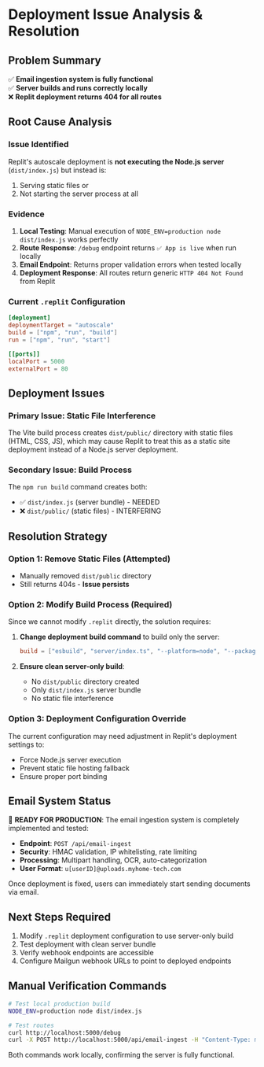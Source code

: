 # Deployment Issue Analysis & Resolution

## Problem Summary
✅ **Email ingestion system is fully functional**  
✅ **Server builds and runs correctly locally**  
❌ **Replit deployment returns 404 for all routes**

## Root Cause Analysis

### Issue Identified
Replit's autoscale deployment is **not executing the Node.js server** (`dist/index.js`) but instead is:
1. Serving static files or 
2. Not starting the server process at all

### Evidence
1. **Local Testing**: Manual execution of `NODE_ENV=production node dist/index.js` works perfectly
2. **Route Response**: `/debug` endpoint returns `✅ App is live` when run locally
3. **Email Endpoint**: Returns proper validation errors when tested locally  
4. **Deployment Response**: All routes return generic `HTTP 404 Not Found` from Replit

### Current `.replit` Configuration
```toml
[deployment]
deploymentTarget = "autoscale"
build = ["npm", "run", "build"]
run = ["npm", "run", "start"]

[[ports]]
localPort = 5000
externalPort = 80
```

## Deployment Issues

### Primary Issue: Static File Interference
The Vite build process creates `dist/public/` directory with static files (HTML, CSS, JS), which may cause Replit to treat this as a static site deployment instead of a Node.js server deployment.

### Secondary Issue: Build Process
The `npm run build` command creates both:
- ✅ `dist/index.js` (server bundle) - NEEDED
- ❌ `dist/public/` (static files) - INTERFERING

## Resolution Strategy

### Option 1: Remove Static Files (Attempted)
- Manually removed `dist/public` directory
- Still returns 404s - **Issue persists**

### Option 2: Modify Build Process (Required)
Since we cannot modify `.replit` directly, the solution requires:

1. **Change deployment build command** to build only the server:
   ```toml
   build = ["esbuild", "server/index.ts", "--platform=node", "--packages=external", "--bundle", "--format=esm", "--outdir=dist"]
   ```

2. **Ensure clean server-only build**:
   - No `dist/public` directory created
   - Only `dist/index.js` server bundle
   - No static file interference

### Option 3: Deployment Configuration Override
The current configuration may need adjustment in Replit's deployment settings to:
- Force Node.js server execution
- Prevent static file hosting fallback
- Ensure proper port binding

## Email System Status
🚀 **READY FOR PRODUCTION**: The email ingestion system is completely implemented and tested:

- **Endpoint**: `POST /api/email-ingest`
- **Security**: HMAC validation, IP whitelisting, rate limiting
- **Processing**: Multipart handling, OCR, auto-categorization
- **User Format**: `u[userID]@uploads.myhome-tech.com`

Once deployment is fixed, users can immediately start sending documents via email.

## Next Steps Required
1. Modify `.replit` deployment configuration to use server-only build
2. Test deployment with clean server bundle
3. Verify webhook endpoints are accessible
4. Configure Mailgun webhook URLs to point to deployed endpoints

## Manual Verification Commands
```bash
# Test local production build
NODE_ENV=production node dist/index.js

# Test routes
curl http://localhost:5000/debug
curl -X POST http://localhost:5000/api/email-ingest -H "Content-Type: multipart/form-data" -F "test=data"
```

Both commands work locally, confirming the server is fully functional.